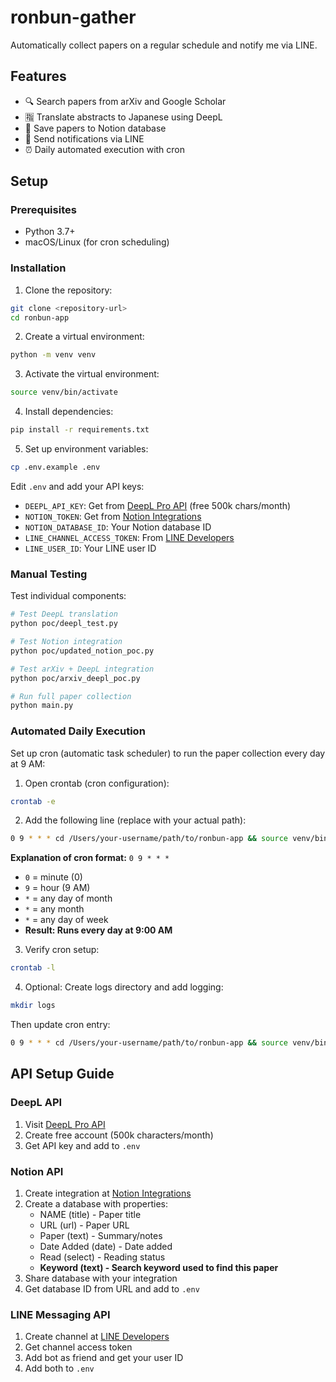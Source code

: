 # ronbun-gather
Automatically collect papers on a regular schedule and notify me via LINE.

## Features
- 🔍 Search papers from arXiv and Google Scholar
- 🈯 Translate abstracts to Japanese using DeepL
- 📝 Save papers to Notion database
- 📱 Send notifications via LINE
- ⏰ Daily automated execution with cron

## Setup

### Prerequisites
- Python 3.7+
- macOS/Linux (for cron scheduling)

### Installation

1. Clone the repository:
```bash
git clone <repository-url>
cd ronbun-app
```

2. Create a virtual environment:
```bash
python -m venv venv
```

3. Activate the virtual environment:
```bash
source venv/bin/activate
```

4. Install dependencies:
```bash
pip install -r requirements.txt
```

5. Set up environment variables:
```bash
cp .env.example .env
```
Edit `.env` and add your API keys:
- `DEEPL_API_KEY`: Get from [DeepL Pro API](https://www.deepl.com/pro-api) (free 500k chars/month)
- `NOTION_TOKEN`: Get from [Notion Integrations](https://www.notion.so/my-integrations)
- `NOTION_DATABASE_ID`: Your Notion database ID
- `LINE_CHANNEL_ACCESS_TOKEN`: From [LINE Developers](https://developers.line.biz/)
- `LINE_USER_ID`: Your LINE user ID

### Manual Testing

Test individual components:

```bash
# Test DeepL translation
python poc/deepl_test.py

# Test Notion integration
python poc/updated_notion_poc.py

# Test arXiv + DeepL integration
python poc/arxiv_deepl_poc.py

# Run full paper collection
python main.py
```

### Automated Daily Execution

Set up cron (automatic task scheduler) to run the paper collection every day at 9 AM:

1. Open crontab (cron configuration):
```bash
crontab -e
```

2. Add the following line (replace with your actual path):
```bash
0 9 * * * cd /Users/your-username/path/to/ronbun-app && source venv/bin/activate && python main.py
```

**Explanation of cron format:** `0 9 * * *`
- `0` = minute (0)
- `9` = hour (9 AM)
- `*` = any day of month
- `*` = any month
- `*` = any day of week
- **Result: Runs every day at 9:00 AM**

3. Verify cron setup:
```bash
crontab -l
```

4. Optional: Create logs directory and add logging:
```bash
mkdir logs
```
Then update cron entry:
```bash
0 9 * * * cd /Users/your-username/path/to/ronbun-app && source venv/bin/activate && python main.py >> logs/daily.log 2>&1
```

## API Setup Guide

### DeepL API
1. Visit [DeepL Pro API](https://www.deepl.com/pro-api)
2. Create free account (500k characters/month)
3. Get API key and add to `.env`

### Notion API
1. Create integration at [Notion Integrations](https://www.notion.so/my-integrations)
2. Create a database with properties: 
   - NAME (title) - Paper title
   - URL (url) - Paper URL  
   - Paper (text) - Summary/notes
   - Date Added (date) - Date added
   - Read (select) - Reading status
   - **Keyword (text) - Search keyword used to find this paper**
3. Share database with your integration
4. Get database ID from URL and add to `.env`

### LINE Messaging API
1. Create channel at [LINE Developers](https://developers.line.biz/)
2. Get channel access token
3. Add bot as friend and get your user ID
4. Add both to `.env`
